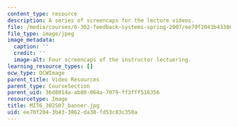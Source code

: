 ```yaml
---
content_type: resource
description: A series of screencaps for the lecture videos.
file: /media/courses/6-302-feedback-systems-spring-2007/ee70f2043b433862da38fd53c83c350a_MIT6_302_S07_banner.jpg
file_type: image/jpeg
image_metadata:
  caption: ''
  credit: ''
  image-alt: Four screencaps of the instructor lectuering.
learning_resource_types: []
ocw_type: OCWImage
parent_title: Video Resources
parent_type: CourseSection
parent_uid: 36d8014a-ab80-064a-7079-ff3fff516356
resourcetype: Image
title: MIT6_302S07_banner.jpg
uid: ee70f204-3b43-3862-da38-fd53c83c350a
---
```

